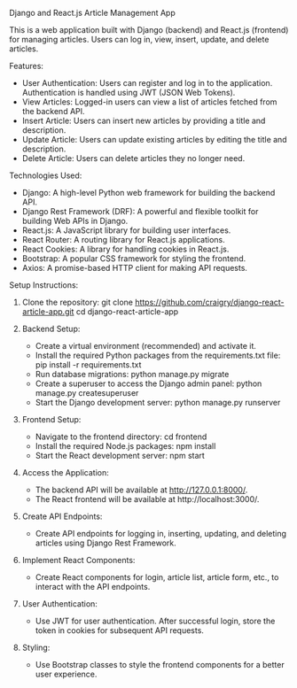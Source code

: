 Django and React.js Article Management App

This is a web application built with Django (backend) and React.js (frontend) for managing articles. Users can log in, view, insert, update, and delete articles.

Features:

- User Authentication: Users can register and log in to the application. Authentication is handled using JWT (JSON Web Tokens).
- View Articles: Logged-in users can view a list of articles fetched from the backend API.
- Insert Article: Users can insert new articles by providing a title and description.
- Update Article: Users can update existing articles by editing the title and description.
- Delete Article: Users can delete articles they no longer need.

Technologies Used:

- Django: A high-level Python web framework for building the backend API.
- Django Rest Framework (DRF): A powerful and flexible toolkit for building Web APIs in Django.
- React.js: A JavaScript library for building user interfaces.
- React Router: A routing library for React.js applications.
- React Cookies: A library for handling cookies in React.js.
- Bootstrap: A popular CSS framework for styling the frontend.
- Axios: A promise-based HTTP client for making API requests.

Setup Instructions:

1. Clone the repository:
   git clone https://github.com/craigry/django-react-article-app.git
   cd django-react-article-app

2. Backend Setup:
   - Create a virtual environment (recommended) and activate it.
   - Install the required Python packages from the requirements.txt file:
     pip install -r requirements.txt
   - Run database migrations:
     python manage.py migrate
   - Create a superuser to access the Django admin panel:
     python manage.py createsuperuser
   - Start the Django development server:
     python manage.py runserver

3. Frontend Setup:
   - Navigate to the frontend directory:
     cd frontend
   - Install the required Node.js packages:
     npm install
   - Start the React development server:
     npm start

4. Access the Application:
   - The backend API will be available at http://127.0.0.1:8000/.
   - The React frontend will be available at http://localhost:3000/.

5. Create API Endpoints:
   - Create API endpoints for logging in, inserting, updating, and deleting articles using Django Rest Framework.

6. Implement React Components:
   - Create React components for login, article list, article form, etc., to interact with the API endpoints.

7. User Authentication:
   - Use JWT for user authentication. After successful login, store the token in cookies for subsequent API requests.

8. Styling:
   - Use Bootstrap classes to style the frontend components for a better user experience.
